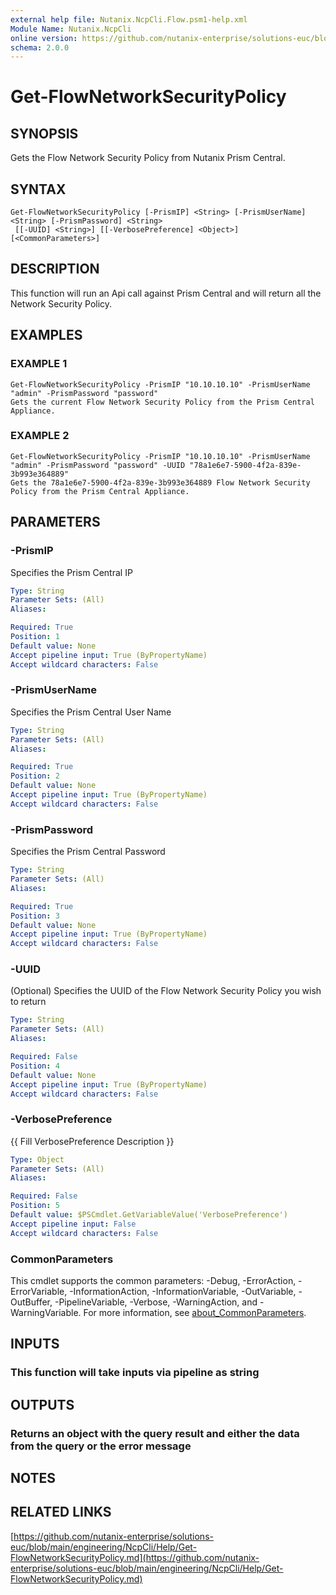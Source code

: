 ```yaml
---
external help file: Nutanix.NcpCli.Flow.psm1-help.xml
Module Name: Nutanix.NcpCli
online version: https://github.com/nutanix-enterprise/solutions-euc/blob/main/engineering/NcpCli/Help/Get-FlowNetworkSecurityPolicy.md
schema: 2.0.0
---
```


# Get-FlowNetworkSecurityPolicy

## SYNOPSIS
Gets the Flow Network Security Policy from Nutanix Prism Central.

## SYNTAX

```
Get-FlowNetworkSecurityPolicy [-PrismIP] <String> [-PrismUserName] <String> [-PrismPassword] <String>
 [[-UUID] <String>] [[-VerbosePreference] <Object>] [<CommonParameters>]
```

## DESCRIPTION
This function will run an Api call against Prism Central and will return all the Network Security Policy.

## EXAMPLES

### EXAMPLE 1
```
Get-FlowNetworkSecurityPolicy -PrismIP "10.10.10.10" -PrismUserName "admin" -PrismPassword "password"
Gets the current Flow Network Security Policy from the Prism Central Appliance.
```

### EXAMPLE 2
```
Get-FlowNetworkSecurityPolicy -PrismIP "10.10.10.10" -PrismUserName "admin" -PrismPassword "password" -UUID "78a1e6e7-5900-4f2a-839e-3b993e364889"
Gets the 78a1e6e7-5900-4f2a-839e-3b993e364889 Flow Network Security Policy from the Prism Central Appliance.
```

## PARAMETERS

### -PrismIP
Specifies the Prism Central IP

```yaml
Type: String
Parameter Sets: (All)
Aliases:

Required: True
Position: 1
Default value: None
Accept pipeline input: True (ByPropertyName)
Accept wildcard characters: False
```

### -PrismUserName
Specifies the Prism Central User Name

```yaml
Type: String
Parameter Sets: (All)
Aliases:

Required: True
Position: 2
Default value: None
Accept pipeline input: True (ByPropertyName)
Accept wildcard characters: False
```

### -PrismPassword
Specifies the Prism Central Password

```yaml
Type: String
Parameter Sets: (All)
Aliases:

Required: True
Position: 3
Default value: None
Accept pipeline input: True (ByPropertyName)
Accept wildcard characters: False
```

### -UUID
(Optional) Specifies the UUID of the Flow Network Security Policy you wish to return

```yaml
Type: String
Parameter Sets: (All)
Aliases:

Required: False
Position: 4
Default value: None
Accept pipeline input: True (ByPropertyName)
Accept wildcard characters: False
```

### -VerbosePreference
{{ Fill VerbosePreference Description }}

```yaml
Type: Object
Parameter Sets: (All)
Aliases:

Required: False
Position: 5
Default value: $PSCmdlet.GetVariableValue('VerbosePreference')
Accept pipeline input: False
Accept wildcard characters: False
```

### CommonParameters
This cmdlet supports the common parameters: -Debug, -ErrorAction, -ErrorVariable, -InformationAction, -InformationVariable, -OutVariable, -OutBuffer, -PipelineVariable, -Verbose, -WarningAction, and -WarningVariable. For more information, see [about_CommonParameters](http://go.microsoft.com/fwlink/?LinkID=113216).

## INPUTS

### This function will take inputs via pipeline as string
## OUTPUTS

### Returns an object with the query result and either the data from the query or the error message
## NOTES

## RELATED LINKS

[https://github.com/nutanix-enterprise/solutions-euc/blob/main/engineering/NcpCli/Help/Get-FlowNetworkSecurityPolicy.md](https://github.com/nutanix-enterprise/solutions-euc/blob/main/engineering/NcpCli/Help/Get-FlowNetworkSecurityPolicy.md)

